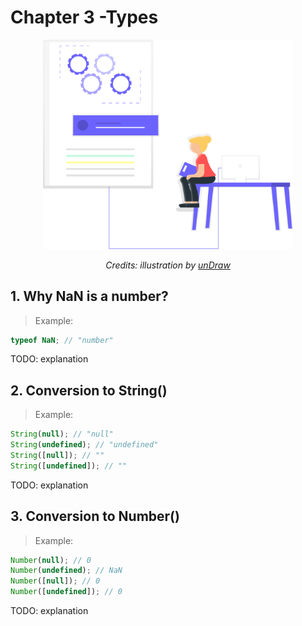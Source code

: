 # Chapter 3 -Types

<div align="center">
  <img src="assets/undraw_processing_qj6a.svg" alt="Types" width="400"/>
  <br>
  <p>
    <em>Credits: illustration by <a href="https://undraw.co/">unDraw</a></em>
  </p>
</div>

## 1. Why NaN is a number?

> Example:
```js
typeof NaN; // "number"
```

TODO: explanation

## 2. Conversion to String()

> Example:
```js
String(null); // "null"
String(undefined); // "undefined"
String([null]); // ""
String([undefined]); // ""
```

TODO: explanation

## 3. Conversion to Number()

> Example:
```js
Number(null); // 0
Number(undefined); // NaN
Number([null]); // 0
Number([undefined]); // 0
```

TODO: explanation



